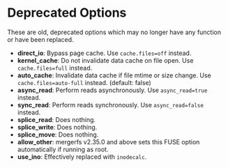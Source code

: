 # Deprecated Options

These are old, deprecated options which may no longer have any
function or have been replaced.

* **direct_io**: Bypass page cache. Use `cache.files=off`
  instead.
* **kernel_cache**: Do not invalidate data cache on file open. Use
  `cache.files=full` instead.
* **auto_cache**: Invalidate data cache if file mtime or
  size change. Use `cache.files=auto-full` instead. (default: false)
* **async_read**: Perform reads asynchronously. Use
  `async_read=true` instead.
* **sync_read**: Perform reads synchronously. Use
  `async_read=false` instead.
* **splice_read**: Does nothing.
* **splice_write**: Does nothing.
* **splice_move**: Does nothing.
* **allow_other**: mergerfs v2.35.0 and above sets this FUSE option
  automatically if running as root.
* **use_ino**: Effectively replaced with `inodecalc`.

